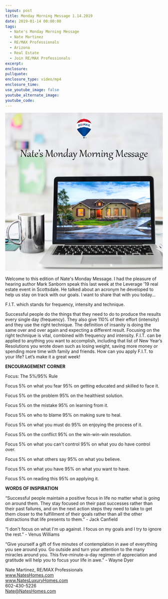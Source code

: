 ```yaml
---
layout: post
title: Monday Morning Message 1.14.2019
date: 2019-01-14 00:00:00
tags:
  - Nate's Monday Morning Message
  - Nate Martinez
  - RE/MAX Professionals
  - Arizona
  - Real Estate
  - Join RE/MAX Professionals
excerpt:
enclosure:
pullquote:
enclosure_type: video/mp4
enclosure_time:
use_youtube_image: false
youtube_alternate_image:
youtube_code:
---
```


![](/uploads/181219-natemondaymessage-v1-2.png)

Welcome to this edition of Nate's Monday Message. I had the pleasure of hearing author Mark Sanborn speak this last week at the Leverage ’19 real estate event in Scottsdale. He talked about an acronym he developed to help us stay on track with our goals. I want to share that with you today…

F.I.T. which stands for frequency, intensity and technique.

Successful people do the things that they need to do to produce the results every single day (frequency). They also give 110% of their effort (intensity) and they use the right technique. The definition of insanity is doing the same over and over again and expecting a different result. Focusing on the right technique is vital, combined with frequency and intensity. F.I.T. can be applied to anything you want to accomplish, including that list of New Year’s Resolutions you wrote down such as losing weight, saving more money or spending more time with family and friends. How can you apply F.I.T. to your life? Let’s make it a great week!

**ENCOURAGEMENT CORNER**

Focus: The 5%/95% Rule

Focus 5% on what you fear 95% on getting educated and skilled to face it.&nbsp;&nbsp;

Focus 5% on the problem 95% on the healthiest solution.&nbsp;&nbsp;

Focus 5% on the mistake 95% on learning from it.&nbsp;&nbsp;

Focus 5% on who to blame 95% on making sure to heal.&nbsp;&nbsp;

Focus 5% on what you must do 95% on enjoying the process of it.&nbsp;&nbsp;

Focus 5% on the conflict 95% on the win-win-win resolution.&nbsp;&nbsp;

Focus 5% on what you can't control 95% on what you do have control over.&nbsp;&nbsp;

Focus 5% on what others say 95% on what you believe.&nbsp;&nbsp;

Focus 5% on what you have 95% on what you want to have.&nbsp;&nbsp;

Focus 5% on reading this 95% on applying it.

**WORDS OF INSPIRATION**

“Successful people maintain a positive focus in life no matter what is going on around them. They stay focused on their past successes rather than their past failures, and on the next action steps they need to take to get them closer to the fulfillment of their goals rather than all the other distractions that life presents to them.” - Jack Canfield

“I don't focus on what I'm up against. I focus on my goals and I try to ignore the rest.” - Venus Williams

“Give yourself a gift of five minutes of contemplation in awe of everything you see around you. Go outside and turn your attention to the many miracles around you. This five-minute-a-day regimen of appreciation and gratitude will help you to focus your life in awe.” - Wayne Dyer

Nate Martinez, RE/MAX Professionals<br>www.NatesHomes.com<br>www.NatesLuxuryHomes.com<br>602-430-5226<br>Nate@NatesHomes.com